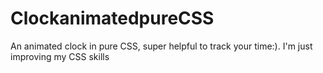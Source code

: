 # ClockanimatedpureCSS
An animated clock in pure CSS, super helpful to track your time:). I'm just improving my CSS skills 
